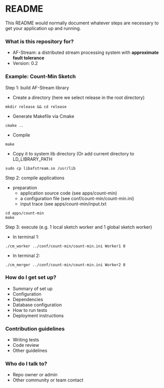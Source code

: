 # README #

This README would normally document whatever steps are necessary to get your application up and running.

### What is this repository for? ###

* AF-Stream: a distributed stream processing system with **approximate fault tolerance**
* Version: 0.2

### Example: Count-Min Sketch ###

Step 1: build AF-Stream library 

* Create a directory (here we select release in the root directory)
```
mkdir release && cd release
```

* Generate Makefile via Cmake
```
cmake ..
```

* Compile
```
make
```

* Copy it to system lib directory (Or add current directory to LD\_LIBRARY\_PATH
```
sudo cp libafstream.so /usr/lib
```

Step 2: compile applications

* preparation
    * application source code (see apps/count-min)
    * a configuration file (see conf/count-min/count-min.ini)
    * input trace (see apps/count-min/input.txt

```
cd apps/count-min
make
```

Step 3: execute (e.g. 1 local sketch worker and 1 global sketch worker)

* In terminal 1: 
```
./cm_worker ../conf/count-min/count-min.ini Worker1 0
```

* In terminal 2:
```
./cm_merger ../conf/count-min/count-min.ini Worker2 0
```

### How do I get set up? ###

* Summary of set up
* Configuration
* Dependencies
* Database configuration
* How to run tests
* Deployment instructions

### Contribution guidelines ###

* Writing tests
* Code review
* Other guidelines

### Who do I talk to? ###

* Repo owner or admin
* Other community or team contact
